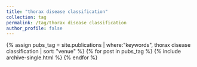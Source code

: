 ```yaml
---
title: "thorax disease classification"
collection: tag
permalink: /tag/thorax disease classification
author_profile: false
---
```

{% assign pubs_tag = site.publications | where:"keywords", thorax disease classification | sort: "venue" %}
{% for post in pubs_tag %}
  {% include archive-single.html %}
{% endfor %}